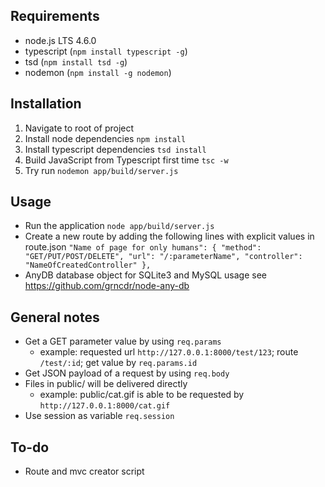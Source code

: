 ## Requirements
* node.js LTS 4.6.0
* typescript (`npm install typescript -g`)
* tsd (`npm install tsd -g`)
* nodemon (`npm install -g nodemon`)

## Installation
1. Navigate to root of project
2. Install node dependencies `npm install`
3. Install typescript dependencies `tsd install`
4. Build JavaScript from Typescript first time `tsc -w`
5. Try run `nodemon app/build/server.js`

## Usage
* Run the application `node app/build/server.js`
* Create a new route by adding the following lines with explicit values in route.json
`"Name of page for only humans": {
  "method": "GET/PUT/POST/DELETE",
  "url": "/:parameterName",
  "controller": "NameOfCreatedController"
},`
* AnyDB database object for SQLite3 and MySQL usage see https://github.com/grncdr/node-any-db

## General notes

* Get a GET parameter value by using `req.params`
  * example: requested url `http://127.0.0.1:8000/test/123`; route `/test/:id`; get value by `req.params.id`
* Get JSON payload of a request by using `req.body`
* Files in public/ will be delivered directly
  * example: public/cat.gif is able to be requested by `http://127.0.0.1:8000/cat.gif`
* Use session as variable `req.session`

## To-do
* Route and mvc creator script
